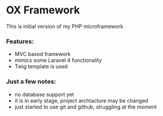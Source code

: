 # OX Framework


This is initial version of my PHP microframework

### Features:

- MVC based framework
- mimics some Laravel 4 functionality
- Twig template is used

### Just a few notes:

- no database support yet
- it is in early stage, project archtacture may be changed
- just started to use git and github, struggling at the moment

